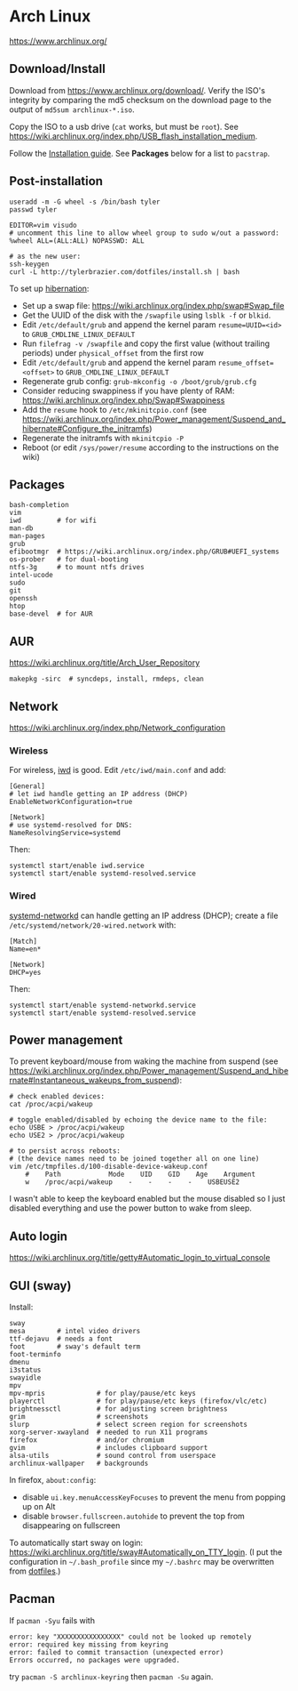 # Arch Linux
<https://www.archlinux.org/>

## Download/Install
Download from <https://www.archlinux.org/download/>.
Verify the ISO's integrity by comparing the md5 checksum on the download page
to the output of `md5sum archlinux-*.iso`.

Copy the ISO to a usb drive (`cat` works, but must be `root`).
See <https://wiki.archlinux.org/index.php/USB_flash_installation_medium>.

Follow the [Installation guide](https://wiki.archlinux.org/index.php/Installation_guide).
See **Packages** below for a list to `pacstrap`.

## Post-installation
    useradd -m -G wheel -s /bin/bash tyler
    passwd tyler

    EDITOR=vim visudo
    # uncomment this line to allow wheel group to sudo w/out a password:
    %wheel ALL=(ALL:ALL) NOPASSWD: ALL

    # as the new user:
    ssh-keygen
    curl -L http://tylerbrazier.com/dotfiles/install.sh | bash

To set up [hibernation](https://wiki.archlinux.org/index.php/Power_management/Suspend_and_hibernate#Hibernation):

- Set up a swap file: <https://wiki.archlinux.org/index.php/swap#Swap_file>
- Get the UUID of the disk with the `/swapfile` using `lsblk -f` or `blkid`.
- Edit `/etc/default/grub` and append the kernel param `resume=UUID=<id>` to `GRUB_CMDLINE_LINUX_DEFAULT`
- Run `filefrag -v /swapfile` and copy the first value (without trailing periods) under `physical_offset` from the first row
- Edit `/etc/default/grub` and append the kernel param `resume_offset=<offset>` to `GRUB_CMDLINE_LINUX_DEFAULT`
- Regenerate grub config: `grub-mkconfig -o /boot/grub/grub.cfg`
- Consider reducing swappiness if you have plenty of RAM: <https://wiki.archlinux.org/index.php/Swap#Swappiness>
- Add the `resume` hook to `/etc/mkinitcpio.conf` (see <https://wiki.archlinux.org/index.php/Power_management/Suspend_and_hibernate#Configure_the_initramfs>)
- Regenerate the initramfs with `mkinitcpio -P`
- Reboot (or edit `/sys/power/resume` according to the instructions on the wiki)

## Packages
    bash-completion
    vim
    iwd         # for wifi
    man-db
    man-pages
    grub
    efibootmgr  # https://wiki.archlinux.org/index.php/GRUB#UEFI_systems
    os-prober   # for dual-booting
    ntfs-3g     # to mount ntfs drives
    intel-ucode
    sudo
    git
    openssh
    htop
    base-devel  # for AUR

## AUR
<https://wiki.archlinux.org/title/Arch_User_Repository>

    makepkg -sirc  # syncdeps, install, rmdeps, clean

## Network
<https://wiki.archlinux.org/index.php/Network_configuration>

### Wireless
For wireless, [iwd](https://wiki.archlinux.org/index.php/Iwd) is good.
Edit `/etc/iwd/main.conf` and add:

    [General]
    # let iwd handle getting an IP address (DHCP)
    EnableNetworkConfiguration=true

    [Network]
    # use systemd-resolved for DNS:
    NameResolvingService=systemd

Then:

    systemctl start/enable iwd.service
    systemctl start/enable systemd-resolved.service

### Wired
[systemd-networkd](https://wiki.archlinux.org/index.php/Systemd-networkd)
can handle getting an IP address (DHCP);
create a file `/etc/systemd/network/20-wired.network` with:

    [Match]
    Name=en*

    [Network]
    DHCP=yes

Then:

    systemctl start/enable systemd-networkd.service
    systemctl start/enable systemd-resolved.service

## Power management
To prevent keyboard/mouse from waking the machine from suspend
(see <https://wiki.archlinux.org/index.php/Power_management/Suspend_and_hibernate#Instantaneous_wakeups_from_suspend>):

    # check enabled devices:
    cat /proc/acpi/wakeup

    # toggle enabled/disabled by echoing the device name to the file:
    echo USBE > /proc/acpi/wakeup
    echo USE2 > /proc/acpi/wakeup

    # to persist across reboots:
    # (the device names need to be joined together all on one line)
    vim /etc/tmpfiles.d/100-disable-device-wakeup.conf
        #    Path            Mode    UID    GID    Age    Argument
        w    /proc/acpi/wakeup    -    -    -    -    USBEUSE2

I wasn't able to keep the keyboard enabled but the mouse disabled
so I just disabled everything and use the power button to wake from sleep.

## Auto login
<https://wiki.archlinux.org/title/getty#Automatic_login_to_virtual_console>

## GUI (sway)
Install:

    sway
    mesa        # intel video drivers
    ttf-dejavu  # needs a font
    foot        # sway's default term
    foot-terminfo
    dmenu
    i3status
    swayidle
    mpv
    mpv-mpris             # for play/pause/etc keys
    playerctl             # for play/pause/etc keys (firefox/vlc/etc)
    brightnessctl         # for adjusting screen brightness
    grim                  # screenshots
    slurp                 # select screen region for screenshots
    xorg-server-xwayland  # needed to run X11 programs
    firefox               # and/or chromium
    gvim                  # includes clipboard support
    alsa-utils            # sound control from userspace
    archlinux-wallpaper   # backgrounds

In firefox, `about:config`:

- disable `ui.key.menuAccessKeyFocuses` to prevent the menu from popping up on Alt
- disable `browser.fullscreen.autohide` to prevent the top from disappearing on fullscreen

To automatically start sway on login:
<https://wiki.archlinux.org/title/sway#Automatically_on_TTY_login>.
(I put the configuration in `~/.bash_profile` since my `~/.bashrc` may be overwritten
from [dotfiles](https://github.com/tylerbrazier/dotfiles).)

## Pacman
If `pacman -Syu` fails with

    error: key "XXXXXXXXXXXXXXXX" could not be looked up remotely
    error: required key missing from keyring
    error: failed to commit transaction (unexpected error)
    Errors occurred, no packages were upgraded.

try `pacman -S archlinux-keyring` then `pacman -Su` again.
